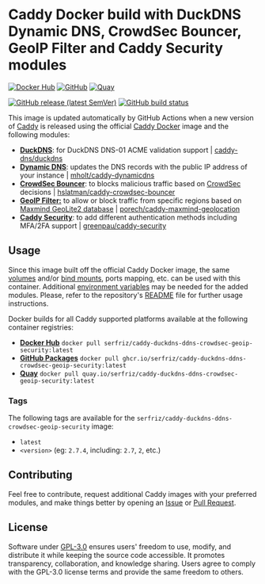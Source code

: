 # Caddy Docker build with DuckDNS Dynamic DNS, CrowdSec Bouncer, GeoIP Filter and Caddy Security modules

[![Docker Hub](https://img.shields.io/badge/Docker%20Hub%20-%20serfriz%2Fcaddy--duckdns--ddns--crowdsec--geoip--security%20-%20%230db7ed?style=flat&logo=docker)](https://hub.docker.com/r/serfriz/caddy-duckdns-ddns-crowdsec-geoip-security)
[![GitHub](https://img.shields.io/badge/GitHub%20-%20serfriz%2Fcaddy--duckdns--ddns--crowdsec--geoip--security%20-%20%23333?style=flat&logo=github)](https://ghcr.io/serfriz/caddy-duckdns-ddns-crowdsec-geoip-security)
[![Quay](https://img.shields.io/badge/Quay%20-%20serfriz%2Fcaddy--duckdns--ddns--crowdsec--geoip--security%20-%20%23CC0000?style=flat&logo=redhat)](https://quay.io/serfriz/caddy-duckdns-ddns-crowdsec-geoip-security)

[![GitHub release (latest SemVer)](https://img.shields.io/github/v/release/serfriz/caddy-custom-builds?label=Release)](https://github.com/serfriz/caddy-custom-builds/releases)
[![GitHub build status](https://img.shields.io/github/actions/workflow/status/serfriz/caddy-custom-builds/build.caddy-duckdns-ddns-crowdsec-geoip-security.yml?label=Build)](https://github.com/serfriz/caddy-custom-builds/actions/workflows/build.caddy-duckdns-ddns-crowdsec-geoip-security.yml)

This image is updated automatically by GitHub Actions when a new version of [Caddy](https://github.com/caddyserver/caddy) is released using the official [Caddy Docker](https://hub.docker.com/_/caddy) image and the following modules:
- [**DuckDNS**](https://github.com/serfriz/caddy-custom-builds?tab=readme-ov-file#dns-modules): for DuckDNS DNS-01 ACME validation support | [caddy-dns/duckdns](https://github.com/caddy-dns/duckdns)
- [**Dynamic DNS**](https://github.com/serfriz/caddy-custom-builds?tab=readme-ov-file#dynamic-dns): updates the DNS records with the public IP address of your instance | [mholt/caddy-dynamicdns](https://caddyserver.com/docs/modules/dynamic_dns)
- [**CrowdSec Bouncer**](https://github.com/serfriz/caddy-custom-builds?tab=readme-ov-file#crowdsec-bouncer): to blocks malicious traffic based on [CrowdSec](https://www.crowdsec.net/) decisions | [hslatman/caddy-crowdsec-bouncer](https://github.com/hslatman/caddy-crowdsec-bouncer)
- [**GeoIP Filter:**](https://github.com/serfriz/caddy-custom-builds?tab=readme-ov-file#geoip-filter) to allow or block traffic from specific regions based on [Maxmind GeoLite2 database](https://dev.maxmind.com/geoip/geolite2-free-geolocation-data) | [porech/caddy-maxmind-geolocation](https://github.com/porech/caddy-maxmind-geolocation)
- [**Caddy Security**](https://github.com/serfriz/caddy-custom-builds?tab=readme-ov-file#caddy-security): to add different authentication methods including MFA/2FA support | [greenpau/caddy-security](https://github.com/greenpau/caddy-security)

## Usage

Since this image built off the official Caddy Docker image, the same [volumes](https://docs.docker.com/storage/volumes/) and/or [bind mounts](https://docs.docker.com/storage/bind-mounts/), ports mapping, etc. can be used with this container. Additional [environment variables](https://caddyserver.com/docs/caddyfile/concepts#environment-variables) may be needed for the added modules. Please, refer to the repository's [README](https://github.com/serfriz/caddy-custom-builds?tab=readme-ov-file#container-creation) file for further usage instructions.

Docker builds for all Caddy supported platforms available at the following container registries:
- [**Docker Hub**](https://hub.docker.com/r/serfriz/caddy-duckdns-ddns-crowdsec-geoip-security) `docker pull serfriz/caddy-duckdns-ddns-crowdsec-geoip-security:latest`
- [**GitHub Packages**](https://ghcr.io/serfriz/caddy-duckdns-ddns-crowdsec-geoip-security) `docker pull ghcr.io/serfriz/caddy-duckdns-ddns-crowdsec-geoip-security:latest`
- [**Quay**](https://quay.io/serfriz/caddy-duckdns-ddns-crowdsec-geoip-security) `docker pull quay.io/serfriz/caddy-duckdns-ddns-crowdsec-geoip-security:latest`

### Tags

The following tags are available for the `serfriz/caddy-duckdns-ddns-crowdsec-geoip-security` image:

- `latest`
- `<version>` (eg: `2.7.4`, including: `2.7`, `2`, etc.)

## Contributing

Feel free to contribute, request additional Caddy images with your preferred modules, and make things better by opening an [Issue](https://github.com/serfriz/caddy-custom-builds/issues) or [Pull Request](https://github.com/serfriz/caddy-custom-builds/pulls).

## License

Software under [GPL-3.0](https://github.com/serfriz/caddy-custom-builds/blob/main/LICENSE) ensures users' freedom to use, modify, and distribute it while keeping the source code accessible. It promotes transparency, collaboration, and knowledge sharing. Users agree to comply with the GPL-3.0 license terms and provide the same freedom to others.